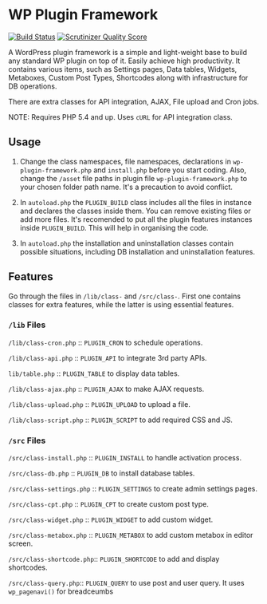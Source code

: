 # WP Plugin Framework
[![Build Status](https://travis-ci.org/nirjharlo/wp-plugin-framework.svg?branch=master)](https://travis-ci.org/nirjharlo/wp-plugin-framework)
[![Scrutinizer Quality Score](https://scrutinizer-ci.com/g/nirjharlo/wp-plugin-framework/badges/quality-score.png?b=master)](https://scrutinizer-ci.com/g/nirjharlo/wp-plugin-framework/)

A WordPress plugin framework is a simple and light-weight base to build any standard WP plugin on top of it. Easily achieve high productivity.
It contains various items, such as Settings pages, Data tables, Widgets, Metaboxes, Custom Post Types, Shortcodes along with infrastructure for DB operations.

There are extra classes for API integration, AJAX, File upload and Cron jobs.

NOTE: Requires PHP 5.4 and up. Uses `cURL` for API integration class.

## Usage

1. Change the class namespaces, file namespaces, declarations in `wp-plugin-framework.php` and `install.php` before you start coding.
Also, change the `/asset` file paths in plugin file `wp-plugin-framework.php` to your chosen folder path name.
It's a precaution to avoid conflict.

2. In `autoload.php` the `PLUGIN_BUILD` class includes all the files in instance and declares the classes inside them. You can remove existing files or add more files. It's recomended to put all the plugin features instances inside `PLUGIN_BUILD`. This will help in organising the code.

3. In `autoload.php` the installation and uninstallation classes contain possible situations, including DB installation and uninstallation features.

## Features

Go through the files in `/lib/class-` and `/src/class-`. First one contains classes for extra features, while the latter is using essential features.

### `/lib` Files

`/lib/class-cron.php` :: `PLUGIN_CRON` to schedule operations.

`/lib/class-api.php` :: `PLUGIN_API` to integrate 3rd party APIs.

`lib/table.php` :: `PLUGIN_TABLE` to display data tables.

`/lib/class-ajax.php` :: `PLUGIN_AJAX` to make AJAX requests.

`/lib/class-upload.php` :: `PLUGIN_UPLOAD` to upload a file.

`/lib/class-script.php` :: `PLUGIN_SCRIPT` to add required CSS and JS.

### `/src` Files

`/src/class-install.php` :: `PLUGIN_INSTALL` to handle activation process.

`/src/class-db.php` :: `PLUGIN_DB` to install database tables.

`/src/class-settings.php` :: `PLUGIN_SETTINGS` to create admin settings pages.

`/src/class-cpt.php` :: `PLUGIN_CPT` to create custom post type.

`/src/class-widget.php` :: `PLUGIN_WIDGET` to add custom widget.

`/src/class-metabox.php` :: `PLUGIN_METABOX` to add custom metabox in editor screen.

`/src/class-shortcode.php`:: `PLUGIN_SHORTCODE` to add and display shortcodes.

`/src/class-query.php`:: `PLUGIN_QUERY` to use post and user query. It uses `wp_pagenavi()` for breadceumbs
